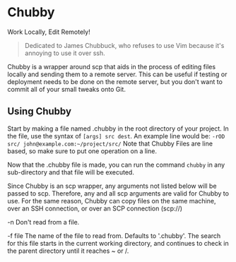 # Chubby
Work Locally, Edit Remotely!

> Dedicated to James Chubbuck, who refuses to use Vim because it's annoying
> to use it over ssh.

Chubby is a wrapper around scp that aids in the process of editing
files locally and sending them to a remote server. This can be useful
if testing or deployment needs to be done on the remote server, but
you don't want to commit all of your small tweaks onto Git.

## Using Chubby
Start by making a file named .chubby in the root directory of your
project. In the file, use the syntax of `[args] src dest`. An
example line would be: `-rOD src/ john@example.com:~/project/src/`
Note that Chubby Files are line based, so make sure to put one
operation on a line.

Now that the .chubby file is made, you can run the command `chubby` in
any sub-directory and that file will be executed.

Since Chubby is an scp wrapper, any arguments not listed below will be
passed to scp. Therefore, any and all scp arguments are valid for
Chubby to use. For the same reason, Chubby can copy files on the same
machine, over an SSH connection, or over an SCP connection (scp://)

-n      Don't read from a file.

-f file
        The name of the file to read from. Defaults to '.chubby'. The
        search for this file starts in the current working directory,
        and continues to check in the parent directory until it
        reaches ~ or /.
